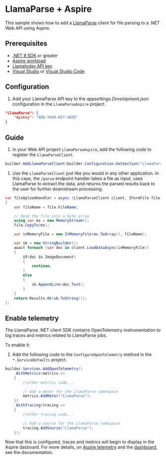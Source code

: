 # LlamaParse + Aspire

This sample shows how to add a [LlamaParse](https://docs.llamaindex.ai/en/stable/llama_cloud/llama_parse/) client for file parsing to a .NET Web API using Aspire.

## Prerequisites

- [.NET 8 SDK](https://dotnet.microsoft.com/en-us/download/dotnet/8.0) or greater
- [Aspire workload](https://dotnet.microsoft.com/en-us/download/dotnet/8.0)
- [LlamaIndex API key](https://docs.cloud.llamaindex.ai/llamaparse/getting_started/get_an_api_key)
- [Visual Studio](https://visualstudio.microsoft.com/downloads/) or [Visual Studio Code](https://code.visualstudio.com/Download)

## Configuration

1. Add your LlamaParse API key to the *appsettings.Development.json* configuration in the `LlamaParseAspire` project.

```json
"LlamaParse": {
    "ApiKey": "ADD-YOUR-KEY-HERE"
}
```

## Guide

1. In your Web API project `LlamaParseAspire`, add the following code to register the `LlamaParseClient`.

```csharp
builder.AddLlamaParseClient(builder.Configuration.GetSection("LlamaParse").Get<Configuration>()!);
```

1. Use the `LlamaParseClient` just like you would in any other application. In this case, the `/parse` endpoint handler takes a file as input, uses LlamaParse to extract the data, and returns the parsed results back to the user for further downstream processing.

```csharp
var fileUploadHandler = async (LlamaParseClient client, IFormFile file) =>
{
    var fileName = file.FileName;

    // Read the file into a byte array
    using var ms = new MemoryStream();
    file.CopyTo(ms);

    var inMemoryFile = new InMemoryFile(ms.ToArray(), fileName);

    var sb = new StringBuilder();
    await foreach (var doc in client.LoadDataAsync(inMemoryFile))
    {
        if(doc is ImageDocument)
        {
            continue;
        }
        else
        {
            sb.AppendLine(doc.Text);
        }
    }
    return Results.Ok(sb.ToString());
};
```

## Enable telemetry

The LlamaParse .NET client SDK contains OpenTelemetry instrumentation to log traces and metrics related to LlamaParse jobs.

To enable it:

1. Add the following code to the `ConfigureOpenTelemetry` method in the `*.ServiceDefaults` project.

```csharp
builder.Services.AddOpenTelemetry()
    .WithMetrics(metrics =>
    {
        //other metrics code...

        // Add a meter for the LlamaParse namespace
        metrics.AddMeter("LlamaParse");
    })
    .WithTracing(tracing =>
    {
        //other tracing code...

        // Add a source for the LlamaParse namespace
        tracing.AddSource("LlamaParse");
    });
```

Now that this is configured, traces and metrics will begin to display in the Aspire dasboard. For more details, on [Aspire telemetry](https://learn.microsoft.com/dotnet/aspire/fundamentals/telemetry) and the [dashboard](https://learn.microsoft.com/dotnet/aspire/fundamentals/dashboard/overview?tabs=bash), see the documentation.